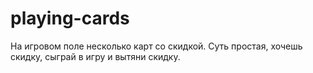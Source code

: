 # playing-cards
На игровом поле несколько карт со скидкой. Суть простая, хочешь скидку, сыграй в игру и вытяни скидку.
